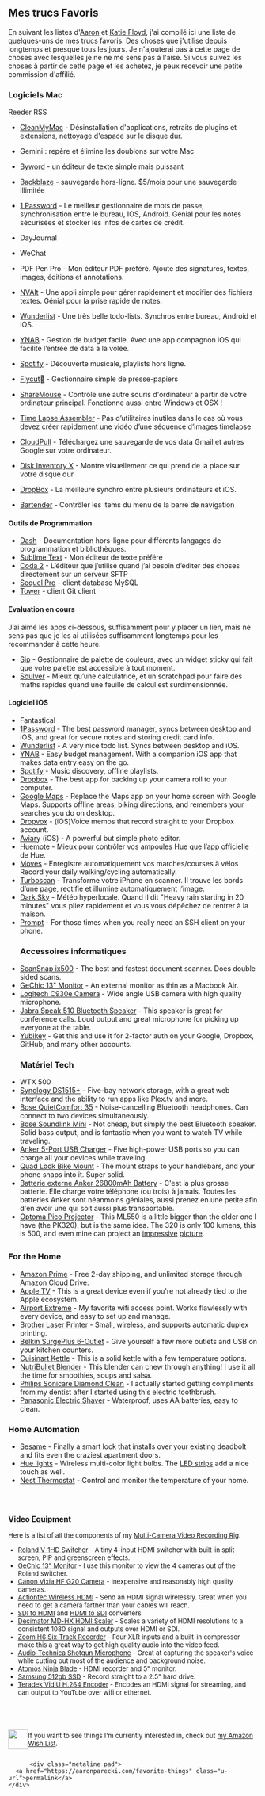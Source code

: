 ## Mes trucs Favoris

En suivant les listes d'[Aaron](https://aaronparecki.com/favorite-things/) et [Katie Floyd](http://katiefloyd.com/favorite-things/), j'ai compilé ici une liste de quelques-uns de mes trucs favoris. Des choses que j'utilise depuis longtemps et presque tous les jours.
Je n'ajouterai pas à cette page de choses avec lesquelles je ne ne me sens pas à l'aise. 
Si vous suivez les choses à partir de cette page et les achetez, je peux recevoir une petite commission d'affilié.

### Logiciels Mac

Reeder RSS

- [CleanMyMac](http://www.macpaw.com/cleanmymac) - Désinstallation d'applications, retraits de plugins et extensions, nettoyage d'espace sur le disque dur.
- Gemini : repère et élimine les doublons sur votre Mac 
- [Byword](https://itunes.apple.com/us/app/byword/id420212497?mt=12&at=11l5QZ) - un éditeur de texte simple mais puissant
- [Backblaze](https://secure.backblaze.com/r/0179t7) - sauvegarde hors-ligne. $5/mois pour une sauvegarde illimitée
- [1 Password](https://1password.com/) - Le meilleur gestionnaire de mots de passe, synchronisation entre le bureau, IOS, Android. Génial pour les notes sécurisées et stocker les infos de cartes de crédit.
- DayJournal 
- WeChat 

- PDF Pen Pro - Mon éditeur PDF préféré. Ajoute des signatures, textes, images, éditions et annotations. 
- [NVAlt](http://brettterpstra.com/projects/nvalt/) - Une appli simple pour gérer rapidement et modifier des fichiers textes. Génial pour la prise rapide de notes.
- [Wunderlist](https://www.wunderlist.com) - Une très belle todo-lists. Synchros entre bureau, Android et iOS.
- [YNAB](https://www.youneedabudget.com/) - Gestion de budget facile. Avec une app compagnon iOS qui facilite l’entrée de data à la volée.
- [Spotify](https://spotify.com">Spotify) - Découverte musicale, playlists hors ligne.
- [Flycut](https://github.com/TermiT/Flycut/releases) - Gestionnaire simple de presse-papiers 
- [ShareMouse](http://www.keyboard-and-mouse-sharing.com/) - Contrôle une autre souris d'ordinateur à partir de votre ordinateur principal. Fonctionne aussi entre Windows et OSX !
- [Time Lapse Assembler](http://www.dayofthenewdan.com/projects/time-lapse-assembler-1/) - Pas d’utilitaires inutiles dans le cas où vous devez créer rapidement une vidéo d’une séquence d’images timelapse
- [CloudPull](https://www.goldenhillsoftware.com/cloudpull/) - Téléchargez une sauvegarde de vos data Gmail et autres Google sur votre ordinateur.
- [Disk Inventory X](http://derlien.com/) - Montre visuellement ce qui prend de la place sur votre disque dur
- [DropBox](https://db.tt/PVdAeO54) - La meilleure synchro entre plusieurs ordinateurs et iOS.
- [Bartender](https://www.macbartender.com/) - Contrôler les items du menu de la barre de navigation

#### Outils de Programmation

- [Dash](https://kapeli.com/dash) - Documentation hors-ligne pour différents langages de programmation et bibliothèques.
- [Sublime Text](https://www.sublimetext.com/3) - Mon éditeur de texte préféré
- [Coda 2](https://panic.com/coda/) - L’éditeur que j’utilise quand j’ai besoin d’éditer des choses directement sur un serveur SFTP
- [Sequel Pro](https://www.sequelpro.com/) - client database MySQL
- [Tower](https://www.git-tower.com/) - client Git client

#### Evaluation en cours 

J’ai aimé les apps ci-dessous, suffisamment pour y placer un lien, mais ne sens pas que je les ai utilisées suffisamment longtemps pour les recommander à cette heure.

- [Sip](http://sipapp.io/) - Gestionnaire de palette de couleurs, avec un widget sticky qui fait que votre palette est accessible à tout moment.
- [Soulver](http://www.acqualia.com/soulver/) - Mieux qu’une calculatrice, et un scratchpad pour faire des maths rapides quand une feuille de calcul est surdimensionnée.

#### Logiciel iOS

<ul>
<li>Fantastical</li>
<li><a href="https://1password.com/">1Password</a> - The best password manager, syncs between desktop and iOS, and great for secure notes and storing credit card info.</li>
<li><a href="https://www.wunderlist.com">Wunderlist</a> - A very nice todo list. Syncs between desktop and iOS.</li>
<li><a href="https://www.youneedabudget.com/">YNAB</a> - Easy budget management. With a companion iOS app that makes data entry easy on the go.</li>
<li><a href="https://spotify.com">Spotify</a> - Music discovery, offline playlists.</li>
<li><a href="https://db.tt/PVdAeO54">Dropbox</a> - The best app for backing up your camera roll to your computer.</li>
<li><a href="https://itunes.apple.com/us/app/google-maps-navigation-transit/id585027354?mt=8">Google Maps</a> - Replace the Maps app on your home screen with Google Maps. Supports offline areas, biking directions, and remembers your searches you do on desktop.</li>
<li><a href="http://www.irradiatedsoftware.com/dropvox/">Dropvox</a> - (iOS)Voice memos that record straight to your Dropbox account.</li>
<li><a href="https://itunes.apple.com/us/app/photo-editor-by-aviary/id527445936?mt=8">Aviary</a> (iOS) - A powerful but simple photo editor.</li>
<li><a href="http://huemoteapp.com/">Huemote</a> - Mieux pour contrôler vos ampoules Hue que l’app officielle de Hue.</li>
<li><a href="https://moves-app.com/">Moves</a> - Enregistre automatiquement vos marches/courses à vélos Record your daily walking/cycling automatically.</li>
<li><a href="https://itunes.apple.com/us/app/turboscan-pro-document-receipt/id342548956?mt=8">Turboscan</a> - Transforme votre iPhone en scanner. Il trouve les bords d’une page, rectifie et illumine automatiquement l’image.</li>
<li><a href="https://darksky.net/app/">Dark Sky</a> - Météo hyperlocale. Quand il dit "Heavy rain starting in 20 minutes" vous pliez rapidement et vous vous dépêchez de rentrer à la maison.</li>
<li><a href="https://itunes.apple.com/us/app/prompt-2/id917437289?mt=8">Prompt</a> - For those times when you really need an SSH client on your phone.</li>

### Accessoires informatiques


<li><a href="https://www.amazon.com/dp/B01G3JYVYM/?tag=aaronpk-20">ScanSnap ix500</a> - The best and fastest document scanner. Does double sided scans.</li>
<li><a href="https://www.amazon.com/dp/B00PQDHAMW/?tag=aaronpk-20">GeChic 13" Monitor</a> - An external monitor as thin as a Macbook Air.</li>
<li><a href="https://amazon.com/dp/B00CRJWW2G/?tag=aaronpk-20">Logitech C930e Camera</a> - Wide angle USB camera with high quality microphone.</li>
<li><a href="https://amazon.com/dp/B00AQUO5RI/?tag=aaronpk-20">Jabra Speak 510 Bluetooth Speaker</a> - This speaker is great for conference calls. Loud output and great microphone for picking up everyone at the table.</li>
<li><a href="https://amazon.com/dp/B00NLKA0D8/?tag=aaronpk-20">Yubikey</a> - Get this and use it for 2-factor auth on your Google, Dropbox, GitHub, and many other accounts.</li>

### Matériel Tech
<li>WTX 500 </li>

<li><a href="https://amazon.com/dp/B00PTGQJL4/?tag=aaronpk-20">Synology DS1515+</a> - Five-bay network storage, with a great web interface and the ability to run apps like Plex.tv and more.</li>
<li><a href="https://amazon.com/dp/B01E3SNO3E/?tag=aaronpk-20">Bose QuietComfort 35</a> - Noise-cancelling Bluetooth headphones. Can connect to two devices simultaneously.</li>
<li><a href="https://amazon.com/dp/B00WK47VEW/?tag=aaronpk-20">Bose Soundlink Mini</a> - Not cheap, but simply the best Bluetooth speaker. Solid bass output, and is fantastic when you want to watch TV while traveling.</li>
<li><a href="https://amazon.com/dp/B00VH8ZW02/?tag=aaronpk-20">Anker 5-Port USB Charger</a> - Five high-power USB ports so you can charge all your devices while traveling.</li>
<li><a href="https://amazon.com/dp/B00OY6NKLW/?tag=aaronpk-20">Quad Lock Bike Mount</a> - The mount straps to your handlebars, and your phone snaps into it. Super solid.</li>
<li><a href="https://www.amazon.fr/Batterie-Externe-Anker-Astro-26800/dp/B00M1J93TC/ref=cm_cr_arp_d_product_top?ie=UTF8">Batterie externe Anker 26800mAh Battery</a> - C'est la plus grosse batterie. Elle charge votre téléphone (ou trois) à jamais. Toutes les batteries Anker sont néanmoins géniales, aussi prenez en une petite afin d'en avoir une qui soit aussi plus transportable.</li>
<li><a href="https://amazon.com/dp/B00CY9PWKI/?tag=aaronpk-20">Optoma Pico Projector</a> - This ML550 is a little bigger than the older one I have (the PK320), but is the same idea. The 320 is only 100 lumens, this is 500, and even mine can project an <a href="https://aaronparecki.com/2016/08/14/12/projector">impressive</a> <a href="https://aaronparecki.com/2016/08/28/19/projector">picture</a>.</li>
</ul>

</div>

<div class="col">

<h3>For the Home</h3>

<ul>
<li><a href="https://www.amazon.com/tryprimefree?ref_=assoc_tag_ph_1427739975520&amp;_encoding=UTF8&amp;camp=1789&amp;creative=9325&amp;linkCode=pf4&amp;tag=aaronpk-20&amp;linkId=4b55f7ad5c2569c91d7080df2f6448b3">Amazon Prime</a> - Free 2-day shipping, and unlimited storage through Amazon Cloud Drive.</li>
<li><a href="http://www.apple.com/tv/">Apple TV</a> - This is a great device even if you're not already tied to the Apple ecosystem.</li>
<li><a href="https://amazon.com/dp/B00DB9WCR6/?tag=aaronpk-20">Airport Extreme</a> - My favorite wifi access point. Works flawlessly with every device, and easy to set up and manage.</li>
<li><a href="https://amazon.com/dp/B00LZS5EEI/?tag=aaronpk-20">Brother Laser Printer</a> - Small, wireless, and supports automatic duplex printing.</li>
<li><a href="https://amazon.com/dp/B00ATZJ606/?tag=aaronpk-20">Belkin SurgePlus 6-Outlet</a> - Give yourself a few more outlets and USB on your kitchen counters.</li>
<li><a href="https://amazon.com/dp/B003KYSLNQ/?tag=aaronpk-20">Cuisinart Kettle</a> - This is a solid kettle with a few temperature options.</li>
<li><a href="https://amazon.com/dp/B007TIE0GQ/?tag=aaronpk-20">NutriBullet Blender</a> - This blender can chew through anything! I use it all the time for smoothies, soups and salsa.</li>
<li><a href="https://amazon.com/dp/B01GNR60O8/?tag=aaronpk-20">Philips Sonicare Diamond Clean</a> - I actually started getting compliments from my dentist after I started using this electric toothbrush.</li>
<li><a href="https://amazon.com/dp/B001CS8BJ6/?tag=aaronpk-20">Panasonic Electric Shaver</a> - Waterproof, uses AA batteries, easy to clean.</li>
</ul>

<h3>Home Automation</h3>

<ul>
<li><a href="https://www.candyhouse.co/">Sesame</a> - Finally a smart lock that installs over your existing deadbolt and fits even the craziest apartment doors.</li>
<li><a href="https://amazon.com/dp/B01KJYSO68/?tag=aaronpk-20">Hue lights</a> - Wireless multi-color light bulbs. The <a href="https://amazon.com/dp/B014H2OXYU/?tag=aaronpk-20">LED strips</a> add a nice touch as well.</li>
<li><a href="https://amazon.com/dp/B0131RG6VK/?tag=aaronpk-20">Nest Thermostat</a> - Control and monitor the temperature of your home.</li>
</ul>

</div>

</div>

<div class="row">

<div class="col">

<h3>Video Equipment</h3>

<p>Here is a list of all the components of my <a href="https://aaronparecki.com/2016/10/08/15/multi-camera-portable-live-video">Multi-Camera Video Recording Rig</a>.</p>

<ul>
<li><a href="https://www.amazon.com/gp/product/B017Y3JSZ8?tag=aaronpk-20">Roland V-1HD Switcher</a> - A tiny 4-input HDMI switcher with built-in split screen, PIP and greenscreen effects.</li>
<li><a href="https://www.amazon.com/dp/B00PQDHAMW/?tag=aaronpk-20">GeChic 13" Monitor</a> - I use this monitor to view the 4 cameras out of the Roland switcher.</li>
<li><a href="https://www.amazon.com/gp/product/B00AWZFHG0?tag=aaronpk-20">Canon Vixia HF G20 Camera</a> - Inexpensive and reasonably high quality cameras.</li>
<li><a href="https://amazon.com/dp/B00LSS10PM/?tag=aaronpk-20">Actiontec Wireless HDMI</a> - Send an HDMI signal wirelessly. Great when you need to get a camera farther than your cables will reach.</li>
<li><a href="https://amazon.com/dp/B01GHF5RVI/?tag=aaronpk-20">SDI to HDMI</a> and <a href="https://amazon.com/dp/B00ID4BVD0/?tag=aaronpk-20">HDMI to SDI</a> converters</li>
<li><a href="https://amazon.com/dp/B00QPRGGCS/?tag=aaronpk-20">Decimator MD-HX HDMI Scaler</a> - Scales a variety of HDMI resolutions to a consistent 1080 signal and outputs over HDMI or SDI.</li>
<li><a href="https://amazon.com/dp/B00DFU9BRK/?tag=aaronpk-20">Zoom H6 Six-Track Recorder</a> - Four XLR inputs and a built-in compressor make this a great way to get high quality audio into the video feed.</li>
<li><a href="https://amazon.com/dp/B000BQ79W0/?tag=aaronpk-20">Audio-Technica Shotgun Microphone</a> - Great at capturing the speaker's voice while cutting out most of the audience and background noise.</li>
<li><a href="https://amazon.com/dp/B00J06Z906/?tag=aaronpk-20">Atomos Ninja Blade</a> - HDMI recorder and 5" monitor.</li>
<li><a href="https://amazon.com/dp/B00LF10KTO/?tag=aaronpk-20">Samsung 512gb SSD</a> - Record straight to a 2.5" hard drive.</li>
<li><a href="https://amazon.com/dp/B00CPYXT02/?tag=aaronpk-20">Teradek VidiU H.264 Encoder</a> - Encodes an HDMI signal for streaming, and can output to YouTube over wifi or ethernet.</li>
</ul>

</div>

</div>

<p><br></p>

<div style="display:flex; flex-direction:row; font-size: 13px; align-items:center;">

<div style="flex-basis:auto;"><img src="https://aaronparecki.com/favorite-things/wish-list.png" width="40"></div>

<div style="flex:1 0;">

<p>If you want to see things I'm currently interested in, check out <a href="https://www.amazon.com/gp/registry/wishlist/1BW706H4IQFGL">my Amazon Wish List</a>.</p>

</div>

</div>

<style type="text/css">
.row {
  font-size: 13px;
  display: flex;
  flex-direction: row;
}
.col {
  margin-top: 2em;
  flex: 1 0;
}
@media(max-width: 500px) {
  .row {
    display: block;
  }
}
.row ul {
  padding-left: 1.5em;
}
</style>
</div>
      </div>
                
          <div class="metaline pad">
      <a href="https://aaronparecki.com/favorite-things" class="u-url">permalink</a>
    </div>
<a class="u-author" href="/"></a>
        
  <div style="clear:both;"></div>
</div>
  </li>
  </ul>

  <div class="additional-info">
            <!-- TODO: show privacy/visibility here, and allow editing if logged in -->
    <!-- TODO: allow editing tags and channels here -->
  </div>

</div>
     